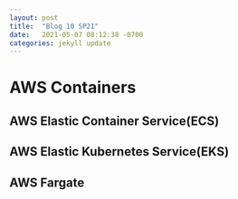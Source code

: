 ```yaml
---
layout: post
title:  "Blog 10 SP21"
date:   2021-05-07 08:12:38 -0700
categories: jekyll update
---
```


<h1>AWS Containers</h1>

<h2>AWS Elastic Container Service(ECS)</h2>
<p>

</p>

<h2>AWS Elastic Kubernetes Service(EKS)</h2>
<p>

</p>

<h2>AWS Fargate</h2>
<p>

</p>
